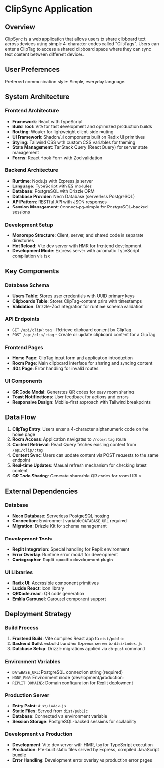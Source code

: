 # ClipSync Application

## Overview

ClipSync is a web application that allows users to share clipboard text across devices using simple 4-character codes called "ClipTags". Users can enter a ClipTag to access a shared clipboard space where they can sync text content between different devices.

## User Preferences

Preferred communication style: Simple, everyday language.

## System Architecture

### Frontend Architecture
- **Framework**: React with TypeScript
- **Build Tool**: Vite for fast development and optimized production builds
- **Routing**: Wouter for lightweight client-side routing
- **UI Framework**: Shadcn/ui components built on Radix UI primitives
- **Styling**: Tailwind CSS with custom CSS variables for theming
- **State Management**: TanStack Query (React Query) for server state management
- **Forms**: React Hook Form with Zod validation

### Backend Architecture
- **Runtime**: Node.js with Express.js server
- **Language**: TypeScript with ES modules
- **Database**: PostgreSQL with Drizzle ORM
- **Database Provider**: Neon Database (serverless PostgreSQL)
- **API Pattern**: RESTful API with JSON responses
- **Session Management**: Connect-pg-simple for PostgreSQL-backed sessions

### Development Setup
- **Monorepo Structure**: Client, server, and shared code in separate directories
- **Hot Reload**: Vite dev server with HMR for frontend development
- **Development Mode**: Express server with automatic TypeScript compilation via tsx

## Key Components

### Database Schema
- **Users Table**: Stores user credentials with UUID primary keys
- **Clipboards Table**: Stores ClipTag-content pairs with timestamps
- **Validation**: Drizzle-Zod integration for runtime schema validation

### API Endpoints
- `GET /api/clip/:tag` - Retrieve clipboard content by ClipTag
- `POST /api/clip/:tag` - Create or update clipboard content for a ClipTag

### Frontend Pages
- **Home Page**: ClipTag input form and application introduction
- **Room Page**: Main clipboard interface for sharing and syncing content
- **404 Page**: Error handling for invalid routes

### UI Components
- **QR Code Modal**: Generates QR codes for easy room sharing
- **Toast Notifications**: User feedback for actions and errors
- **Responsive Design**: Mobile-first approach with Tailwind breakpoints

## Data Flow

1. **ClipTag Entry**: Users enter a 4-character alphanumeric code on the home page
2. **Room Access**: Application navigates to `/room/:tag` route
3. **Content Retrieval**: React Query fetches existing content from `/api/clip/:tag`
4. **Content Sync**: Users can update content via POST requests to the same endpoint
5. **Real-time Updates**: Manual refresh mechanism for checking latest content
6. **QR Code Sharing**: Generate shareable QR codes for room URLs

## External Dependencies

### Database
- **Neon Database**: Serverless PostgreSQL hosting
- **Connection**: Environment variable `DATABASE_URL` required
- **Migration**: Drizzle Kit for schema management

### Development Tools
- **Replit Integration**: Special handling for Replit environment
- **Error Overlay**: Runtime error modal for development
- **Cartographer**: Replit-specific development plugin

### UI Libraries
- **Radix UI**: Accessible component primitives
- **Lucide React**: Icon library
- **QRCode.react**: QR code generation
- **Embla Carousel**: Carousel component support

## Deployment Strategy

### Build Process
1. **Frontend Build**: Vite compiles React app to `dist/public`
2. **Backend Build**: esbuild bundles Express server to `dist/index.js`
3. **Database Setup**: Drizzle migrations applied via `db:push` command

### Environment Variables
- `DATABASE_URL`: PostgreSQL connection string (required)
- `NODE_ENV`: Environment mode (development/production)
- `REPLIT_DOMAINS`: Domain configuration for Replit deployment

### Production Server
- **Entry Point**: `dist/index.js`
- **Static Files**: Served from `dist/public`
- **Database**: Connected via environment variable
- **Session Storage**: PostgreSQL-backed sessions for scalability

### Development vs Production
- **Development**: Vite dev server with HMR, tsx for TypeScript execution
- **Production**: Pre-built static files served by Express, compiled JavaScript bundle
- **Error Handling**: Development error overlay vs production error pages